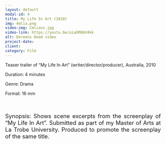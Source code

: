 ```yaml
---
layout: default
modal-id: 4
title: My Life In Art (2010)
img: 4mlia.png
video-img: Cmliass.jpg
video-link: https://youtu.be/uiaGMG6V4kk
alt: Doreens Dead video
project-date: 
client:
category: Film
---
```


Teaser trailer of “My Life In Art” (writer/director/producer), Australia, 2010

Duration: 4 minutes

Genre: Drama

Format: 16 mm
<div style="height:40px;"></div>
<div style="text-align: justify; font-size: 1.3em;">
Synopsis: Shows scene excerpts from the screenplay of “My Life In Art”. Submitted as part of my Master of Arts at La Trobe University. Produced to promote the screenplay of the same title.
</div>

